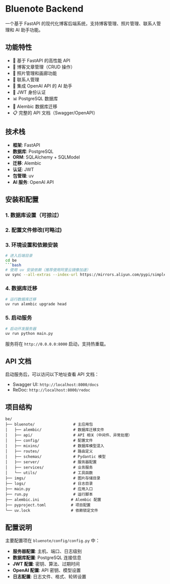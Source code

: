 # Bluenote Backend

一个基于 FastAPI 的现代化博客后端系统，支持博客管理、照片管理、联系人管理和 AI 助手功能。

## 功能特性

- 🚀 基于 FastAPI 的高性能 API
- 📝 博客文章管理（CRUD 操作）
- 📸 照片管理和画廊功能
- 👥 联系人管理
- 🤖 集成 OpenAI API 的 AI 助手
- 🔐 JWT 身份认证
- 📊 PostgreSQL 数据库
- 🔄 Alembic 数据库迁移
- 📋 完整的 API 文档（Swagger/OpenAPI）

## 技术栈

- **框架**: FastAPI
- **数据库**: PostgreSQL
- **ORM**: SQLAlchemy + SQLModel
- **迁移**: Alembic
- **认证**: JWT
- **包管理**: uv
- **AI 服务**: OpenAI API

## 安装和配置

### 1. 数据库设置（可掠过）

### 2. 配置文件修改(可略过)

### 3. 环境设置和依赖安装

```bash
# 进入后端目录
cd be
```bash
# 使用 uv 安装依赖（推荐使用阿里云镜像加速）
uv sync --all-extras --index-url https://mirrors.aliyun.com/pypi/simple/
```

### 4. 数据库迁移

```bash
# 运行数据库迁移
uv run alembic upgrade head
```

### 5. 启动服务

```bash
# 启动开发服务器
uv run python main.py
```

服务将在 `http://0.0.0.0:8000` 启动，支持热重载。

## API 文档

启动服务后，可以访问以下地址查看 API 文档：

- Swagger UI: `http://localhost:8000/docs`
- ReDoc: `http://localhost:8000/redoc`

## 项目结构

```
be/
├── bluenote/                 # 主应用包
│   ├── alembic/              # 数据库迁移文件
│   ├── api/                  # API 相关（中间件、异常处理）
│   ├── config/               # 配置文件
│   ├── mixins/               # 数据库模型混入
│   ├── routes/               # 路由定义
│   ├── schemas/              # Pydantic 模型
│   ├── server/               # 服务器配置
│   ├── services/             # 业务服务
│   └── utils/                # 工具函数
├── imgs/                     # 图片存储目录
├── logs/                     # 日志目录
├── main.py                   # 应用入口
├── run.py                    # 运行脚本
├── alembic.ini              # Alembic 配置
├── pyproject.toml           # 项目配置
└── uv.lock                  # 依赖锁定文件
```

## 配置说明

主要配置项在 `bluenote/config/config.py` 中：

- **服务器配置**: 主机、端口、日志级别
- **数据库配置**: PostgreSQL 连接信息
- **JWT 配置**: 密钥、算法、过期时间
- **OpenAI 配置**: API 密钥、模型设置
- **日志配置**: 日志文件、格式、轮转设置
